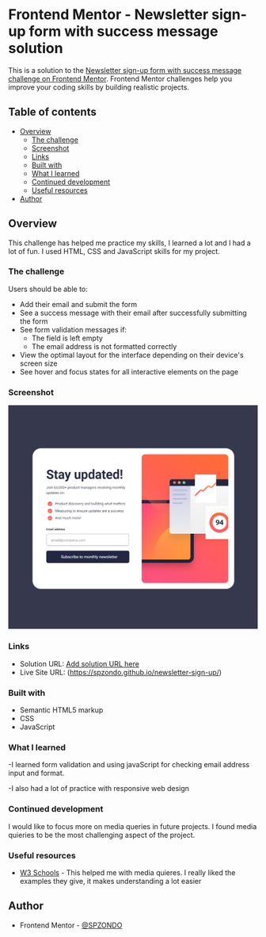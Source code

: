 # Frontend Mentor - Newsletter sign-up form with success message solution

This is a solution to the [Newsletter sign-up form with success message challenge on Frontend Mentor](https://www.frontendmentor.io/challenges/newsletter-signup-form-with-success-message-3FC1AZbNrv). Frontend Mentor challenges help you improve your coding skills by building realistic projects. 

## Table of contents

- [Overview](#overview)
  - [The challenge](#the-challenge)
  - [Screenshot](#screenshot)
  - [Links](#links)
  - [Built with](#built-with)
  - [What I learned](#what-i-learned)
  - [Continued development](#continued-development)
  - [Useful resources](#useful-resources)
- [Author](#author)

## Overview

This challenge has helped me practice my skills, I learned a lot and I had a lot of fun. I used HTML, CSS and JavaScript skills for my project.

### The challenge

Users should be able to:

- Add their email and submit the form
- See a success message with their email after successfully submitting the form
- See form validation messages if:
  - The field is left empty
  - The email address is not formatted correctly
- View the optimal layout for the interface depending on their device's screen size
- See hover and focus states for all interactive elements on the page

### Screenshot

![](./screenshot.png)



### Links

- Solution URL: [Add solution URL here](https://www.frontendmentor.io/solutions/newsletter-sign-up-form-with-success-message-solution-mMsSp2CLkP)
- Live Site URL: (https://spzondo.github.io/newsletter-sign-up/)


### Built with

- Semantic HTML5 markup
- CSS 
- JavaScript


### What I learned

-I learned form validation  and using javaScript for checking email address input and format. 

-I also had a lot of practice with responsive web design

### Continued development

I would like to focus more on media queries in future projects. I found media quieries to be the most challenging aspect of the project. 

### Useful resources

- [W3 Schools](https://www.w3schools.com) - This helped me with media quieres. I really liked the examples they give, it makes understanding a lot easier 


## Author

- Frontend Mentor - [@SPZONDO](https://www.frontendmentor.io/profile/SPZONDO)




